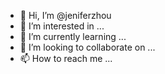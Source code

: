 - 👋 Hi, I’m @jeniferzhou
- 👀 I’m interested in ...
- 🌱 I’m currently learning ...
- 💞️ I’m looking to collaborate on ...
- 📫 How to reach me ...

<!---
jeniferzhou/jeniferzhou is a ✨ special ✨ repository because its `README.md` (this file) appears on your GitHub profile.
You can click the Preview link to take a look at your changes.
--->
